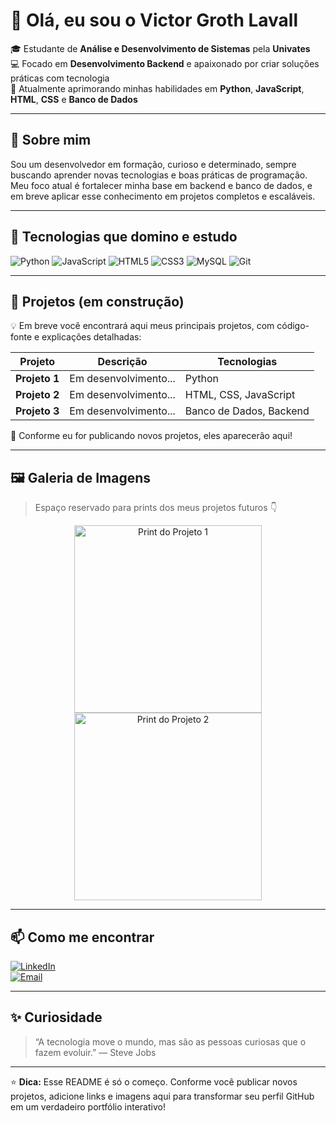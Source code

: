 # 👋 Olá, eu sou o Victor Groth Lavall

🎓 Estudante de **Análise e Desenvolvimento de Sistemas** pela **Univates**  
💻 Focado em **Desenvolvimento Backend** e apaixonado por criar soluções práticas com tecnologia  
🚀 Atualmente aprimorando minhas habilidades em **Python**, **JavaScript**, **HTML**, **CSS** e **Banco de Dados**

---

## 🧠 Sobre mim

Sou um desenvolvedor em formação, curioso e determinado, sempre buscando aprender novas tecnologias e boas práticas de programação.  
Meu foco atual é fortalecer minha base em backend e banco de dados, e em breve aplicar esse conhecimento em projetos completos e escaláveis.

---

## 🧩 Tecnologias que domino e estudo

![Python](https://img.shields.io/badge/Python-3776AB?logo=python&logoColor=white)
![JavaScript](https://img.shields.io/badge/JavaScript-F7DF1E?logo=javascript&logoColor=black)
![HTML5](https://img.shields.io/badge/HTML5-E34F26?logo=html5&logoColor=white)
![CSS3](https://img.shields.io/badge/CSS3-1572B6?logo=css3&logoColor=white)
![MySQL](https://img.shields.io/badge/MySQL-005C84?logo=mysql&logoColor=white)
![Git](https://img.shields.io/badge/Git-F05032?logo=git&logoColor=white)

---

## 📂 Projetos (em construção)

💡 Em breve você encontrará aqui meus principais projetos, com código-fonte e explicações detalhadas:

| Projeto | Descrição | Tecnologias |
|----------|------------|--------------|
| **Projeto 1** | Em desenvolvimento... | Python |
| **Projeto 2** | Em desenvolvimento... | HTML, CSS, JavaScript |
| **Projeto 3** | Em desenvolvimento... | Banco de Dados, Backend |

🧱 Conforme eu for publicando novos projetos, eles aparecerão aqui!

---

## 🖼️ Galeria de Imagens

> Espaço reservado para prints dos meus projetos futuros 👇  

<p align="center">
  <img src="https://via.placeholder.com/300x180.png?text=Projeto+1" alt="Print do Projeto 1" width="300"/>
  <img src="https://via.placeholder.com/300x180.png?text=Projeto+2" alt="Print do Projeto 2" width="300"/>
</p>

---

## 📫 Como me encontrar

[![LinkedIn](https://img.shields.io/badge/LinkedIn-0A66C2?logo=linkedin&logoColor=white)](https://linkedin.com/in/victorlavall)  
[![Email](https://img.shields.io/badge/Email-victorlavall%40example.com-red?logo=gmail&logoColor=white)](mailto:victorlavall@example.com)

---

## ✨ Curiosidade
> “A tecnologia move o mundo, mas são as pessoas curiosas que o fazem evoluir.” — Steve Jobs

---

⭐ **Dica:** Esse README é só o começo. Conforme você publicar novos projetos, adicione links e imagens aqui para transformar seu perfil GitHub em um verdadeiro portfólio interativo!
